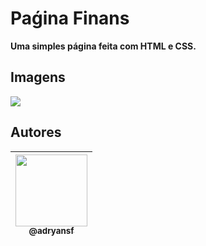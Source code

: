 # Paǵina Finans

**Uma simples página feita com HTML e CSS.**

## Imagens

<p align="center">

<img src="https://user-images.githubusercontent.com/31359652/75483121-ed4ca600-5984-11ea-99a5-d26e0853774a.png" /><br>

</p>

## Autores

| [<img src="https://avatars3.githubusercontent.com/u/31359652?s=460&v=4" width=115><br><sub>@adryansf</sub>](https://github.com/adryansf) |
| :--------------------------------------------------------------------------------------------------------------------------------------: |

